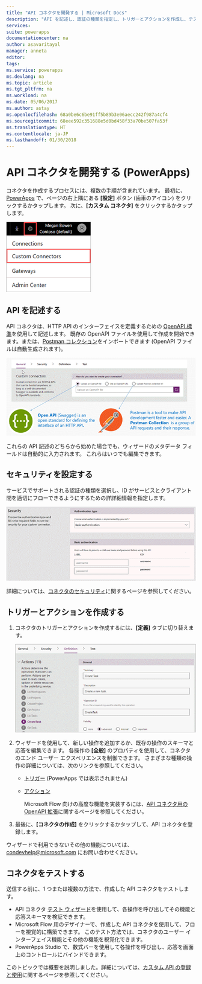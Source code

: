```yaml
---
title: "API コネクタを開発する | Microsoft Docs"
description: "API を記述し、認証の種類を指定し、トリガーとアクションを作成し、テストを行います。"
services: 
suite: powerapps
documentationcenter: na
author: asavaritayal
manager: anneta
editor: 
tags: 
ms.service: powerapps
ms.devlang: na
ms.topic: article
ms.tgt_pltfrm: na
ms.workload: na
ms.date: 05/06/2017
ms.author: astay
ms.openlocfilehash: 68a0be6c6be91ff5b89b3e06aecc242f987a4cf4
ms.sourcegitcommit: 68eee592c351688e5d0bd458f33a70be507fa53f
ms.translationtype: HT
ms.contentlocale: ja-JP
ms.lasthandoff: 01/30/2018
---
```

# <a name="develop-an-api-connector-powerapps"></a>API コネクタを開発する (PowerApps)
コネクタを作成するプロセスには、複数の手順が含まれています。 最初に、[PowerApps](https://web.powerapps.com/) で、ページの右上隅にある **[設定]** ボタン (歯車のアイコン) をクリックするかタップします。 次に、**[カスタム コネクタ]** をクリックするかタップします。

![API コネクタの検索](./media/api-connectors-dev/finding-custom-apis.png)

## <a name="describe-your-api"></a>API を記述する
API コネクタは、HTTP API のインターフェイスを定義するための [OpenAPI 標準](https://swagger.io/)を使用して記述します。 既存の OpenAPI ファイルを使用して作成を開始できます。または、[Postman コレクション](https://www.getpostman.com/docs/collections)をインポートできます (OpenAPI ファイルは自動生成されます)。 

![API 定義図](./media/api-connectors-dev/build-your-api-updated.png)

これらの API 記述のどちらから始めた場合でも、ウィザードのメタデータ フィールドは自動的に入力されます。 これらはいつでも編集できます。  

## <a name="build-security"></a>セキュリティを設定する
サービスでサポートされる認証の種類を選択し、ID がサービスとクライアント間を適切にフローできるようにするための詳詳細情報を指定します。 

![セキュリティ図](./media/api-connectors-dev/security.png)

詳細については、[コネクタのセキュリティ](register-custom-api.md)に関するページを参照してください。

## <a name="build-triggers-and-actions"></a>トリガーとアクションを作成する
1. コネクタのトリガーとアクションを作成するには、**[定義]** タブに切り替えます。 
   
    ![定義図](./media/api-connectors-dev/definition.png)
2. ウィザードを使用して、新しい操作を追加するか、既存の操作のスキーマと応答を編集できます。 各操作の **[全般]** のプロパティを使用して、コネクタのエンド ユーザー エクスペリエンスを制御できます。 さまざまな種類の操作の詳細については、次のリンクを参照してください。
   
   * [トリガー](https://flow.microsoft.com/documentation/customapi-webhooks) (PowerApps では表示されません)
   * [アクション](register-custom-api.md)
     
     Microsoft Flow 向けの高度な機能を実装するには、[API コネクタ用の OpenAPI 拡張](https://flow.microsoft.com/documentation/customapi-how-to-swagger/)に関するページを参照してください。 
3. 最後に、**[コネクタの作成]** をクリックするかタップして、API コネクタを登録します。

ウィザードで利用できないその他の機能については、[ condevhelp@microsoft.com](mailto:condevhelp@microsoft.com) にお問い合わせください。

## <a name="test-the-connector"></a>コネクタをテストする
送信する前に、1 つまたは複数の方法で、作成した API コネクタをテストします。 

* API コネクタ [テスト ウィザード](https://flow.microsoft.com/blog/new-updates-custom-api/)を使用して、各操作を呼び出してその機能と応答スキーマを検証できます。
* Microsoft Flow 用のデザイナーで、作成した API コネクタを使用して、フローを視覚的に構築できます。 このテスト方法では、コネクタのユーザー インターフェイス機能とその他の機能を視覚化できます。
* PowerApps Studio で、数式バーを使用して各操作を呼び出し、応答を画面上のコントロールにバインドできます。

このトピックでは概要を説明しました。詳細については、[カスタム API の登録と使用](register-custom-api.md)に関するページを参照してください。

